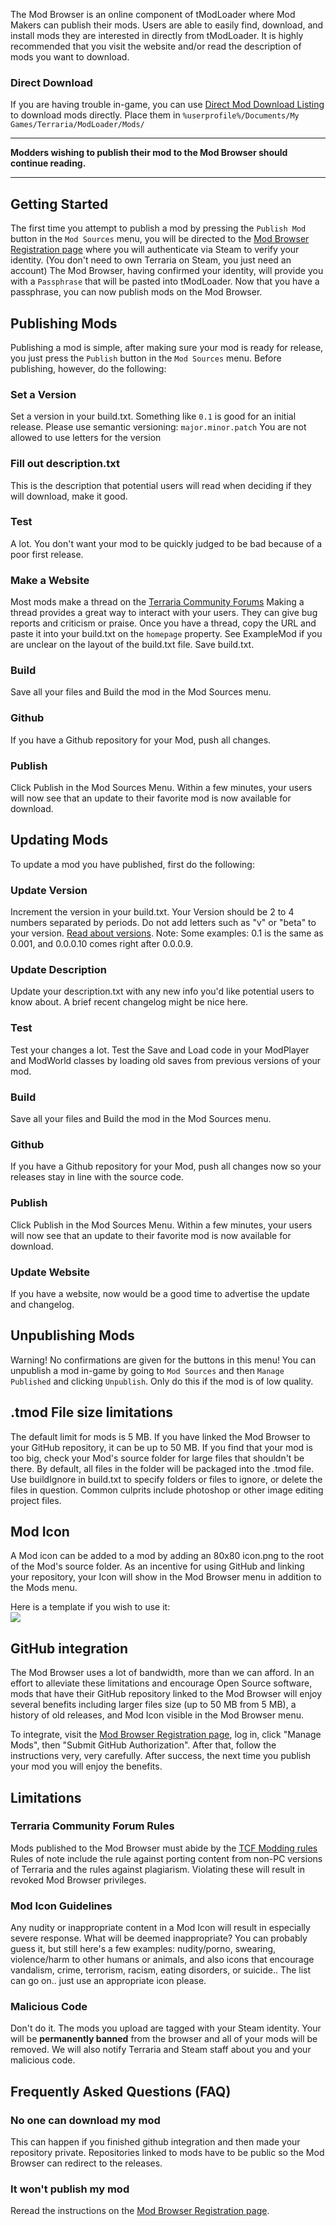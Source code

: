 The Mod Browser is an online component of tModLoader where Mod Makers can publish their mods. Users are able to easily find, download, and install mods they are interested in directly from tModLoader. It is highly recommended that you visit the website and/or read the description of mods you want to download.

### Direct Download
If you are having trouble in-game, you can use [Direct Mod Download Listing](http://javid.ddns.net/tModLoader/DirectModDownloadListing.php) to download mods directly. Place them in `%userprofile%/Documents/My Games/Terraria/ModLoader/Mods/`

***
**Modders wishing to publish their mod to the Mod Browser should continue reading.**
***

## Getting Started
The first time you attempt to publish a mod by pressing the `Publish Mod` button in the `Mod Sources` menu, you will be directed to the [Mod Browser Registration page](http://javid.ddns.net/tModLoader/register.php) where you will authenticate via Steam to verify your identity. (You don't need to own Terraria on Steam, you just need an account) The Mod Browser, having confirmed your identity, will provide you with a `Passphrase` that will be pasted into tModLoader. Now that you have a passphrase, you can now publish mods on the Mod Browser.

## Publishing Mods
Publishing a mod is simple, after making sure your mod is ready for release, you just press the `Publish` button in the `Mod Sources` menu. Before publishing, however, do the following:

### Set a Version
Set a version in your build.txt. Something like `0.1` is good for an initial release. Please use semantic versioning: `major.minor.patch` You are not allowed to use letters for the version

### Fill out description.txt
This is the description that potential users will read when deciding if they will download, make it good.

### Test
A lot. You don't want your mod to be quickly judged to be bad because of a poor first release. 

### Make a Website
Most mods make a thread on the [Terraria Community Forums](https://forums.terraria.org/index.php?forums/client-server-mods-tools.116/) Making a thread provides a great way to interact with your users. They can give bug reports and criticism or praise. Once you have a thread, copy the URL and paste it into your build.txt on the `homepage` property. See ExampleMod if you are unclear on the layout of the build.txt file. Save build.txt.

### Build
Save all your files and Build the mod in the Mod Sources menu.

### Github
If you have a Github repository for your Mod, push all changes.

### Publish
Click Publish in the Mod Sources Menu. Within a few minutes, your users will now see that an update to their favorite mod is now available for download.

## Updating Mods
To update a mod you have published, first do the following:

### Update Version
Increment the version in your build.txt. Your Version should be 2 to 4 numbers separated by periods. Do not add letters such as "v" or "beta" to your version. [Read about versions](https://msdn.microsoft.com/en-us/library/system.version(v=vs.110).aspx#Anchor_6). Note: Some examples: 0.1 is the same as 0.001, and 0.0.0.10 comes right after 0.0.0.9. 

### Update Description
Update your description.txt with any new info you'd like potential users to know about. A brief recent changelog might be nice here.

### Test
Test your changes a lot. Test the Save and Load code in your ModPlayer and ModWorld classes by loading old saves from previous versions of your mod.

### Build
Save all your files and Build the mod in the Mod Sources menu.

### Github
If you have a Github repository for your Mod, push all changes now so your releases stay in line with the source code.

### Publish
Click Publish in the Mod Sources Menu. Within a few minutes, your users will now see that an update to their favorite mod is now available for download.

### Update Website
If you have a website, now would be a good time to advertise the update and changelog.

## Unpublishing Mods
Warning! No confirmations are given for the buttons in this menu! You can unpublish a mod in-game by going to `Mod Sources` and then `Manage Published` and clicking `Unpublish`. Only do this if the mod is of low quality.

## .tmod File size limitations
The default limit for mods is 5 MB. If you have linked the Mod Browser to your GitHub repository, it can be up to 50 MB. If you find that your mod is too big, check your Mod's source folder for large files that shouldn't be there. By default, all files in the folder will be packaged into the .tmod file. Use buildIgnore in build.txt to specify folders or files to ignore, or delete the files in question. Common culprits include photoshop or other image editing project files.

## Mod Icon
A Mod icon can be added to a mod by adding an 80x80 icon.png to the root of the Mod's source folder. As an incentive for using GitHub and linking your repository, your Icon will show in the Mod Browser menu in addition to the Mods menu.

Here is a template if you wish to use it:  
![](https://i.imgur.com/uluOTmD.png)

## GitHub integration
The Mod Browser uses a lot of bandwidth, more than we can afford. In an effort to alleviate these limitations and encourage Open Source software, mods that have their GitHub repository linked to the Mod Browser will enjoy several benefits including larger files size (up to 50 MB from 5 MB), a history of old releases, and Mod Icon visible in the Mod Browser menu.

To integrate, visit the [Mod Browser Registration page](http://javid.ddns.net/tModLoader/register.php), log in, click "Manage Mods", then "Submit GitHub Authorization". After that, follow the instructions very, very carefully. After success, the next time you publish your mod you will enjoy the benefits.

## Limitations
### Terraria Community Forum Rules
Mods published to the Mod Browser must abide by the [TCF Modding rules](https://forums.terraria.org/index.php?threads/player-created-game-enhancements-rules-guidelines.286/) Rules of note include the rule against porting content from non-PC versions of Terraria and the rules against plagiarism. Violating these will result in revoked Mod Browser privileges.

### Mod Icon Guidelines
Any nudity or inappropriate content in a Mod Icon will result in especially severe response.
What will be deemed inappropriate? You can probably guess it, but still here's a few examples: nudity/porno, swearing, violence/harm to other humans or animals, and also icons that encourage vandalism, crime, terrorism, racism, eating disorders, or suicide.. The list can go on.. just use an appropriate icon please.

### Malicious Code
Don't do it. The mods you upload are tagged with your Steam identity. Your will be **permanently banned** from the browser and all of your mods will be removed. We will also notify Terraria and Steam staff about you and your malicious code.

## Frequently Asked Questions (FAQ)
### No one can download my mod
This can happen if you finished github integration and then made your repository private. Repositories linked to mods have to be public so the Mod Browser can redirect to the releases.

### It won't publish my mod
Reread the instructions on the [Mod Browser Registration page](http://javid.ddns.net/tModLoader/register.php).